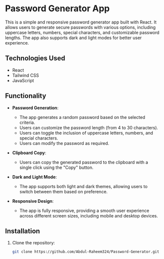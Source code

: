 # Password Generator App

This is a simple and responsive password generator app built with React. It allows users to generate secure passwords with various options, including uppercase letters, numbers, special characters, and customizable password lengths. The app also supports dark and light modes for better user experience.

## Technologies Used
- React
- Tailwind CSS
- JavaScript

## Functionality
- **Password Generation**: 
  - The app generates a random password based on the selected criteria.
  - Users can customize the password length (from 4 to 30 characters).
  - Users can toggle the inclusion of uppercase letters, numbers, and special characters.
  - Users can modify the password as required.

- **Clipboard Copy**: 
  - Users can copy the generated password to the clipboard with a single click using the "Copy" button.

- **Dark and Light Mode**: 
  - The app supports both light and dark themes, allowing users to switch between them based on preference.

- **Responsive Design**: 
  - The app is fully responsive, providing a smooth user experience across different screen sizes, including mobile and desktop devices.

## Installation

1. Clone the repository:
   ```bash
   git clone https://github.com/Abdul-Raheem324/Password-Generator.git
